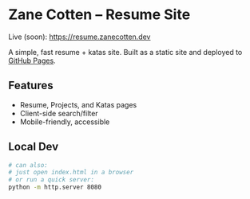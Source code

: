 # Zane Cotten – Resume Site

Live (soon): https://resume.zanecotten.dev

A simple, fast resume + katas site. Built as a static site and deployed to [GitHub Pages](https://pages.github.com/).

## Features
- Resume, Projects, and Katas pages
- Client-side search/filter
- Mobile-friendly, accessible

## Local Dev
```bash
# can also:
# just open index.html in a browser
# or run a quick server:
python -m http.server 8080
